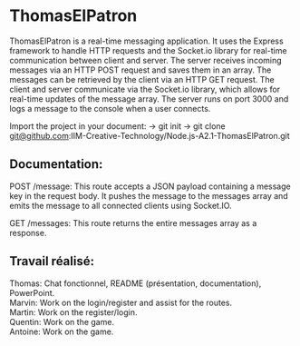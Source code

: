 <h1>ThomasElPatron</h1>

<p>ThomasElPatron is a real-time messaging application. It uses the Express framework to handle HTTP requests and the Socket.io library for real-time communication between client and server. The server receives incoming messages via an HTTP POST request and saves them in an array. The messages can be retrieved by the client via an HTTP GET request. The client and server communicate via the Socket.io library, which allows for real-time updates of the message array. The server runs on port 3000 and logs a message to the console when a user connects.</p>

Import the project in your document: -> git init -> git clone git@github.com:IIM-Creative-Technology/Node.js-A2.1-ThomasElPatron.git

<h2>Documentation:</h2>

POST /message:
This route accepts a JSON payload containing a message key in the request body. It pushes the message to the messages array and emits the message to all connected clients using Socket.IO.

GET /messages:
This route returns the entire messages array as a response.

<h2>Travail réalisé:</h2>
Thomas: Chat fonctionnel, README (présentation, documentation), PowerPoint.<br>
Marvin: Work on the login/register and assist for the routes.<br>
Martin: Work on the register/login.<br>
Quentin: Work on the game.<br>
Antoine: Work on the game.






  
